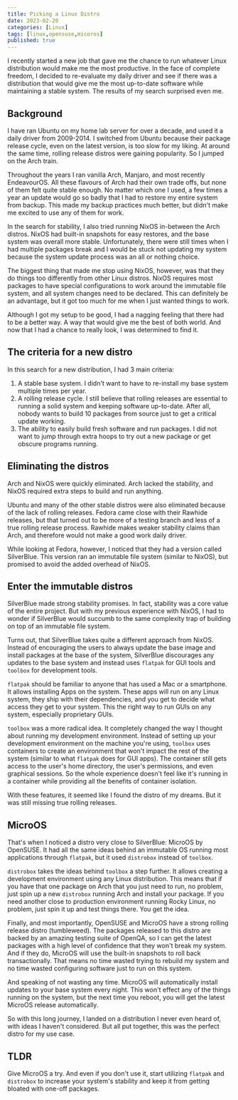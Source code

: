 ```yaml
---
title: Picking a Linux Distro
date: 2023-02-20
categories: [Linux]
tags: [linux,opensuse,micoros]
published: true
---
```


I recently started a new job that gave me the chance to run whatever Linux distribution would make me the most productive. In the face of complete freedom, I decided to re-evaluate my daily driver and see if there was a distribution that would give me the most up-to-date software while maintaining a stable system. The results of my search surprised even me.

## Background
I have ran Ubuntu on my home lab server for over a decade, and used it a daily driver from 2009-2014. I switched from Ubuntu because their package release cycle, even on the latest version, is too slow for my liking. At around the same time, rolling release distros were gaining popularity. So I jumped on the Arch train.

Throughout the years I ran vanilla Arch, Manjaro, and most recently EndeavourOS. All these flavours of Arch had their own trade offs, but none of them felt quite stable enough. No matter which one I used, a few times a year an update would go so badly that I had to restore my entire system from backup. This made my backup practices much better, but didn't make me excited to use any of them for work.

In the search for stability, I also tried running NixOS in-between the Arch distros. NixOS had built-in snapshots for easy restores, and the base system was overall more stable. Unfortunately, there were still times when I had multiple packages break and I would be stuck not updating my system because the system update process was an all or nothing choice.

The biggest thing that made me stop using NixOS, however, was that they do things too differently from other Linux distros. NixOS requires most packages to have special configurations to work around the immutable file system, and all system changes need to be declared. This can definitely be an advantage, but it got too much for me when I just wanted things to work.

Although I got my setup to be good, I had a nagging feeling that there had to be a better way. A way that would give me the best of both world. And now that I had a chance to really look, I was determined to find it.

## The criteria for a new distro

In this search for a new distribution, I had 3 main criteria:

1. A stable base system. I didn't want to have to re-install my base system multiple times per year.
2. A rolling release cycle. I still believe that rolling releases are essential to running a solid system and keeping software up-to-date. After all, nobody wants to build 10 packages from source just to get a critical update working.
3. The ability to easily build fresh software and run packages. I did not want to jump through extra hoops to try out a new package or get obscure programs running.

## Eliminating the distros

Arch and NixOS were quickly eliminated. Arch lacked the stability, and NixOS required extra steps to build and run anything.

Ubuntu and many of the other stable distros were also eliminated because of the lack of rolling releases. Fedora came close with their Rawhide releases, but that turned out to be more of a testing branch and less of a true rolling release process. Rawhide makes weaker stability claims than Arch, and therefore would not make a good work daily driver.

While looking at Fedora, however, I noticed that they had a version called SilverBlue. This version ran an immutable file system (similar to NixOS), but promised to avoid the added overhead of NixOS.

## Enter the immutable distros

SilverBlue made strong stability promises. In fact, stability was a core value of the entire project. But with my previous experience with NixOS, I had to wonder if SilverBlue would succumb to the same complexity trap of building on top of an immutable file system.

Turns out, that SilverBlue takes quite a different approach from NixOS. Instead of encouraging the users to always update the base image and install packages at the base of the system, SilverBlue discourages any updates to the base system and instead uses `flatpak` for GUI tools and `toolbox` for development tools.

`flatpak` should be familiar to anyone that has used a Mac or a smartphone. It allows installing Apps on the system. These apps will run on any Linux system, they ship with their dependencies, and you get to decide what access they get to your system. This the right way to run GUIs on any system, especially proprietary GUIs.

`toolbox` was a more radical idea. It completely changed the way I thought about running my development environment. Instead of setting up your development environment on the machine you're using, `toolbox` uses containers to create an environment that won't impact the rest of the system (similar to what `flatpak` does for GUI apps). The container still gets access to the user's home directory, the user's permissions, and even graphical sessions. So the whole experience doesn't feel like it's running in a container while providing all the benefits of container isolation.

With these features, it seemed like I found the distro of my dreams. But it was still missing true rolling releases.

## MicroOS

That's when I noticed a distro very close to SilverBlue: MicroOS by OpenSUSE. It had all the same ideas behind an immutable OS running most applications through `flatpak`, but it used `distrobox` instead of `toolbox`.

`distrobox` takes the ideas behind `toolbox` a step further. It allows creating a development environment using any Linux distribution. This means that if you have that one package on Arch that you just need to run, no problem, just spin up a new `distrobox` running Arch and install your package. If you need another close to production environment running Rocky Linux, no problem, just spin it up and test things there. You get the idea.

Finally, and most importantly, OpenSUSE and MicroOS have a strong rolling release distro (tumbleweed). The packages released to this distro are backed by an amazing testing suite of OpenQA, so I can get the latest packages with a high level of confidence that they won't break my system. And if they do, MicroOS will use the built-in snapshots to roll back transactionally. That means no time wasted trying to rebuild my system and no time wasted configuring software just to run on this system.

And speaking of not wasting any time. MicroOS will automatically install updates to your base system every night. This won't effect any of the things running on the system, but the next time you reboot, you will get the latest MicroOS release automatically.

So with this long journey, I landed on a distribution I never even heard of, with ideas I haven't considered. But all put together, this was the perfect distro for my use case.

## TLDR

Give MicroOS a try. And even if you don't use it, start utilizing `flatpak` and `distrobox` to increase your system's stability and keep it from getting bloated with one-off packages.
